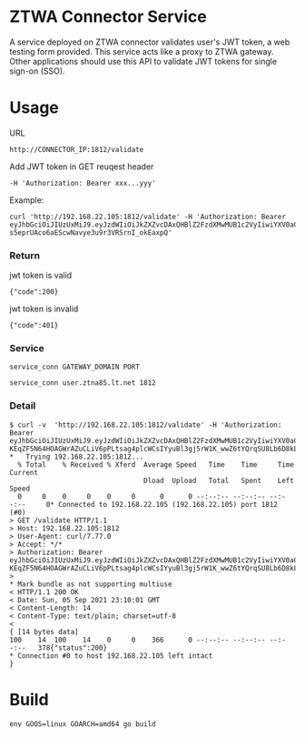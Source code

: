 # ZTWA Connector Service

A service deployed on ZTWA connector validates user's JWT token, a web testing form provided. This service acts like a proxy to ZTWA gateway. Other applications should use this API to validate JWT tokens for single sign-on (SSO). 

# Usage

URL
    
    http://CONNECTOR_IP:1812/validate

Add JWT token in GET reuqest header

    -H 'Authorization: Bearer xxx...yyy'

Example:

    curl 'http://192.168.22.105:1812/validate' -H 'Authorization: Bearer eyJhbGciOiJIUzUxMiJ9.eyJzdWIiOiJkZXZvcDAxQHBlZ2FzdXMwMUB1c2VyIiwiYXV0aCI6IlJPTEVfVEVOQU5UIiwiZXhwIjoxNjMwOTEzOTc5fQ.7XXsWUis1zh1EmLN6XPIOiglp6o_7k0aU8FR1DYQvz6fFg-s5eprUAco6aEScwNavye3u9r3VRSrnI_okEaxpQ'

### Return

jwt token is valid

    {"code":200}
    
    
jwt token is invalid

    {"code":401}

### Service
    
    service_conn GATEWAY_DOMAIN PORT

    service_conn user.ztna85.lt.net 1812
    
### Detail

    $ curl -v  'http://192.168.22.105:1812/validate' -H 'Authorization: Bearer eyJhbGciOiJIUzUxMiJ9.eyJzdWIiOiJkZXZvcDAxQHBlZ2FzdXMwMUB1c2VyIiwiYXV0aCI6IlJPTEVfVEVOQU5UIiwiZXhwIjoxNjMwOTY5NTc2fQ.voYYNPsxOEWfV-KEqZF5N64HOAGWrAZuCLiV6pPLtsag4plcWCsIYyuBl3gj5rW1K_wwZ6tYQrqSU8Lb6D8kLw'
    *   Trying 192.168.22.105:1812...
      % Total    % Received % Xferd  Average Speed   Time    Time     Time  Current
                                     Dload  Upload   Total   Spent    Left  Speed
      0     0    0     0    0     0      0      0 --:--:-- --:--:-- --:--:--     0* Connected to 192.168.22.105 (192.168.22.105) port 1812 (#0)
    > GET /validate HTTP/1.1
    > Host: 192.168.22.105:1812
    > User-Agent: curl/7.77.0
    > Accept: */*
    > Authorization: Bearer eyJhbGciOiJIUzUxMiJ9.eyJzdWIiOiJkZXZvcDAxQHBlZ2FzdXMwMUB1c2VyIiwiYXV0aCI6IlJPTEVfVEVOQU5UIiwiZXhwIjoxNjMwOTY5NTc2fQ.voYYNPsxOEWfV-KEqZF5N64HOAGWrAZuCLiV6pPLtsag4plcWCsIYyuBl3gj5rW1K_wwZ6tYQrqSU8Lb6D8kLw
    >
    * Mark bundle as not supporting multiuse
    < HTTP/1.1 200 OK
    < Date: Sun, 05 Sep 2021 23:10:01 GMT
    < Content-Length: 14
    < Content-Type: text/plain; charset=utf-8
    <
    { [14 bytes data]
    100    14  100    14    0     0    366      0 --:--:-- --:--:-- --:--:--   378{"status":200}
    * Connection #0 to host 192.168.22.105 left intact
    }


# Build

    env GOOS=linux GOARCH=amd64 go build


